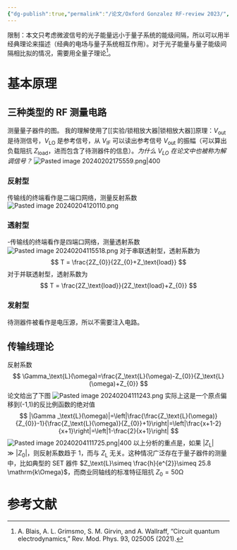 ```yaml
---
{"dg-publish":true,"permalink":"/论文/Oxford Gonzalez RF-review 2023/","created":"2024-02-02T17:12:53.785+08:00","updated":"2024-02-04T12:01:12.692+08:00"}
---
```


限制：本文只考虑微波信号的光子能量远小于量子系统的能级间隔，所以可以用半经典理论来描述（经典的电场与量子系统相互作用）。对于光子能量与量子能级间隔相比拟的情况，需要用全量子理论[^1]。
# 基本原理
## 三种类型的 RF 测量电路
测量量子器件的图。
我的理解使用了[[实验/锁相放大器\|锁相放大器]]原理：$V_\text{out}$ 是待测信号，$V_\text{LO}$ 是参考信号，从 $V_\text{IF}$ 可以读出参考信号 $V_\text{out}$ 的振幅（可以算出负载阻抗 $Z_\text{load}$，进而包含了待测器件的信息）。*为什么 $V_\text{LO}$ 在论文中也被称为解调信号？*
![Pasted image 20240202175559.png|400](/img/user/Attachment/Pasted%20image%2020240202175559.png)
### 反射型
传输线的终端看作是二端口网络，测量反射系数
![Pasted image 20240204120110.png](/img/user/Attachment/Pasted%20image%2020240204120110.png)
### 透射型
-传输线的终端看作是四端口网络，测量透射系数
![Pasted image 20240204115518.png](/img/user/Attachment/Pasted%20image%2020240204115518.png)
对于串联透射型，透射系数为
$$
T = \frac{2Z_{0}}{2Z_{0}+Z_\text{load}}
$$
对于并联透射型，透射系数为
$$
T = \frac{2Z_\text{load}}{2Z_\text{load}+Z_{0}}
$$
### 发射型 
待测器件被看作是电压源，所以不需要注入电路。

## 传输线理论
反射系数
$$
\Gamma_\text{L}(\omega)=\frac{Z_\text{L}(\omega)-Z_{0}}{Z_\text{L}(\omega)+Z_{0}}
$$
论文给出了下图
![Pasted image 20240204111243.png](/img/user/Attachment/Pasted%20image%2020240204111243.png)
实际上这是一个原点偏移到(-1,1)的反比例函数的绝对值
$$
|\Gamma _\text{L}(\omega)|=\left|\frac{\frac{Z_\text{L}(\omega)}{Z_{0}}-1}{\frac{Z_\text{L}(\omega)}{Z_{0}}+1}\right|=\left|\frac{x+1-2}{x+1}\right|=\left|1-\frac{2}{x+1}\right|
$$
![Pasted image 20240204111725.png|400](/img/user/Attachment/Pasted%20image%2020240204111725.png)
以上分析的重点是，如果 $|Z_\text{L}|\gg|Z_{0}|$，则反射系数趋于 1，而与 $Z_\text{L}$ 无关。这种情况广泛存在于量子器件的测量中，比如典型的 SET 器件 $Z_\text{L}\simeq \frac{h}{e^{2}}\simeq 25.8 \mathrm{k\Omega}$，而商业同轴线的标准特征阻抗 $Z_{0}=50\mathrm{\Omega}$
# 参考文献

[^1]: A. Blais, A. L. Grimsmo, S. M. Girvin, and A. Wallraff, “Circuit quantum electrodynamics,” Rev. Mod. Phys. 93, 025005 (2021).